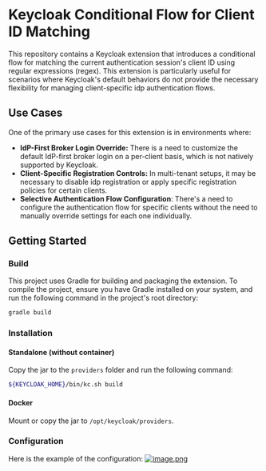 # Keycloak Conditional Flow for Client ID Matching

This repository contains a Keycloak extension that introduces a conditional flow for matching the current authentication session's client ID using regular expressions (regex). This extension is particularly useful for scenarios where Keycloak's default behaviors do not provide the necessary flexibility for managing client-specific idp authentication flows.

## Use Cases

One of the primary use cases for this extension is in environments where:

- **IdP-First Broker Login Override:** There is a need to customize the default IdP-first broker login on a per-client basis, which is not natively supported by Keycloak.
- **Client-Specific Registration Controls:** In multi-tenant setups, it may be necessary to disable idp registration or apply specific registration policies for certain clients.
- **Selective Authentication Flow Configuration**: There's a need to configure the authentication flow for specific clients without the need to manually override settings for each one individually. 

## Getting Started

### Build

This project uses Gradle for building and packaging the extension. To compile the project, ensure you have Gradle installed on your system, and run the following command in the project's root directory:

```bash
gradle build
```

### Installation

#### Standalone (without container)
Copy the jar to the `providers` folder and run the following command:

```bash
${KEYCLOAK_HOME}/bin/kc.sh build
```

#### Docker
Mount or copy the jar to `/opt/keycloak/providers`.

### Configuration
Here is the example of the configuration:
[![image.png](https://i.postimg.cc/sXJ9N1G0/image.png)](https://postimg.cc/XGpCZj8w)
